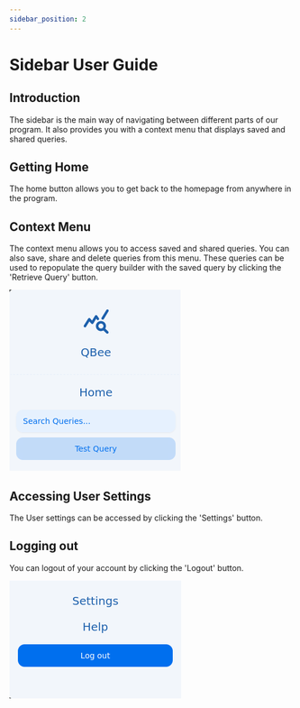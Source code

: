 ```yaml
---
sidebar_position: 2
---
```


# Sidebar User Guide
## Introduction
The sidebar is the main way of navigating between different parts of our program. It also provides you with a context menu that displays saved and shared queries.

## Getting Home
The home button allows you to get back to the homepage from anywhere in the program.


## Context Menu
The context menu allows you to access saved and shared queries. You can also save, share and delete queries from this menu. These queries can be used to repopulate the query builder with the saved query by clicking the 'Retrieve Query' button.

![sidebar-user-guide-1](./../../static/img/final-side-bar-top.png)

## Accessing User Settings
The User settings can be accessed by clicking the 'Settings' button.

## Logging out
You can logout of your account by clicking the 'Logout' button.

![sidebar-user-guide-2](./../../static/img/final-side-bar-bottom.png)